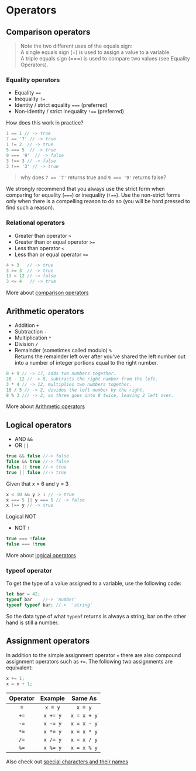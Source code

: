 # Operators

## Comparison operators

>Note the two different uses of the equals sign:  
>A single equals sign (=) is used to assign a value to a variable.  
A triple equals sign (===) is used to compare two values (see Equality Operators).

### Equality operators

* Equality `==`
* Inequality `!=`
* Identity / strict equality `===` (preferred)
* Non-identity / strict inequality `!==` (preferred)

How does this work in practice?

```js
1 == 1 // -> true
7 == '7' // -> true
1 != 2  // -> true
5 === 5  // -> true
9 === '9'  // -> false
3 !== 3 // -> false
3 !== '3' // -> true
```

> why does `7 == '7'` returns true and `9 === '9'` returns false?

We strongly recommend that you always use the strict form when comparing for equality (`===`) or inequality (`!==`). Use the non-strict forms only when there is a compelling reason to do so (you will be hard pressed to find such a reason).

### Relational operators

* Greater than operator `>`
* Greater than or equal operator `>=`
* Less than operator `<`
* Less than or equal operator `<=`

```js
4 > 3   // -> true
3 >= 3  // -> true
13 < 12 // -> false
3 <= 4   // -> true
```

More about [comparison operators](https://developer.mozilla.org/en-US/docs/Web/JavaScript/Reference/Operators/Comparison_Operators)

## Arithmetic operators

* Addition `+`
* Subtraction `-`
* Multiplication `*`
* Division `/`
* Remainder (sometimes called modulo) `%`
<br>Returns the remainder left over after you've shared the left number out into a number of integer portions equal to the right number.

```js
8 + 9 // -> 17, adds two numbers together.
20 - 12 // -> 8, subtracts the right number from the left.
3 * 4 // -> 12, multiplies two numbers together.
10 / 5 // -> 2, divides the left number by the right.
8 % 3 /// -> 2, as three goes into 8 twice, leaving 2 left over.
```

More about [Arithmetic operators](https://developer.mozilla.org/en-US/docs/Web/JavaScript/Reference/Operators/Arithmetic_Operators#.25_.28Modulus.29)

## Logical operators

* AND `&&`
* OR `||`

```js
true && false //-> false
false && true //-> false
false || true //-> true
true || false //-> true
```

Given that x = 6 and y = 3
```js
x < 10 && y > 1 // -> true
x === 5 || y === 5 // -> false
x !== y // -> true
```

Logical NOT

* NOT `!`

```js
true === !false
false === !true
```

More about [logical operators](https://developer.mozilla.org/en-US/docs/Web/JavaScript/Reference/Operators/Logical_Operators)

### typeof operator

To get the type of a value assigned to a variable, use the following code:

```js
let bar = 42; 
typeof bar    //-> 'number' 
typeof typeof bar; //->  'string'
```

So the data type of what `typeof` returns is always a string, bar on the other hand is still a number.

## Assignment operators

In addition to the simple assignment operator `=` there are also compound assignment operators such as `+=`. The following two assignments are equivalent:

```js
x += 1;
x = x + 1;
```

|Operator|  Example| Same As|
|:------:|:--------:|:-------:|
|`=` |  `x = y` |  `x = y`|
|`+=`|  `x += y` |  `x = x + y`|
|`-=`|  `x -= y` |  `x = x - y`|
|`*=`|  `x *= y` |  `x = x * y`|
|`/=`|  `x /= y` |  `x = x / y`|
|`%=`|  `x %= y` |  `x = x % y`|

Also check out [special characters and their names](names_of_special_characters.md)
